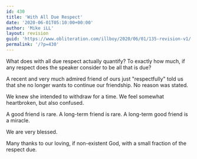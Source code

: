 ```yaml
---
id: 430
title: 'With All Due Respect'
date: '2020-06-01T05:10:00+00:00'
author: 'Mike iLL'
layout: revision
guid: 'https://www.obliteration.com/illboy/2020/06/01/135-revision-v1/'
permalink: '/?p=430'
---
```


What does with all due respect actually quantify? To exactly how much, if any respect does the speaker consider to be all that is due?

A recent and very much admired friend of ours just "respectfully" told us that she no longer wants to continue our friendship. No reason was stated.

We knew she intended to withdraw for a time. We feel somewhat heartbroken, but also confused.

A good friend is rare. A long-term friend is rare. A long-term good friend is a miracle.

We are very blessed.

Many thanks to our loving, if non-existent God, with a small fraction of the respect due.